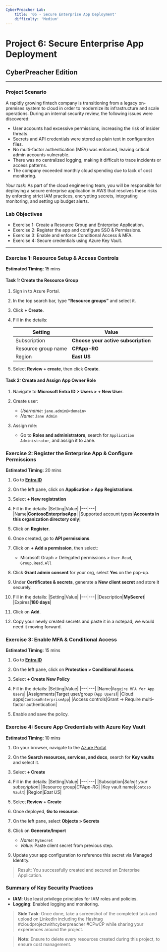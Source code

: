 ```yaml
---
CyberPreacher Lab:
    title: '06 - Secure Enterprise App Deployment'
    difficulty: 'Medium'
---
```



# Project 6: Secure Enterprise App Deployment
## CyberPreacher Edition

---

### **Project Scenario**

A rapidly growing fintech company is transitioning from a legacy on-premises system to cloud in order to modernize its infrastructure and scale operations. During an internal security review, the following issues were discovered:

- User accounts had excessive permissions, increasing the risk of insider threats.
- Secrets and API credentials were stored as plain text in configuration files.
- No multi-factor authentication (MFA) was enforced, leaving critical admin accounts vulnerable.
- There was no centralized logging, making it difficult to trace incidents or access patterns.
- The company exceeded monthly cloud spending due to lack of cost monitoring.

*Your task*: As part of the cloud engineering team, you will be responsible for deploying a secure enterprise application in AWS that resolves these risks by enforcing strict IAM practices, encrypting secrets, integrating monitoring, and setting up budget alerts.


### **Lab Objectives**

- Exercise 1: Create a Resource Group and Enterprise Application.
- Exercise 2: Register the app and configure SSO & Permissions.
- Exercise 3: Enable and enforce Conditional Access & MFA.
- Exercise 4: Secure credentials using Azure Key Vault.

---

### Exercise 1: Resource Setup & Access Controls
**Estimated Timing**: 15 mins

#### Task 1: Create the Resource Group

1. Sign in to Azure Portal.

2. In the top search bar, type **“Resource groups”** and select it.

3. Click **+ Create**.

4. Fill in the details:

   |Setting|Value|
   |---|---|
   |Subscription|**Choose your active subscription**|
   |Resource group name|**CPApp-RG**|
   |Region|**East US**|

5. Select **Review + create**, then click **Create**.

#### Task 2: Create and Assign App Owner Role

1. Navigate to **Microsoft Entra ID > Users > + New User**.

2. Create user:
   - *Username:* `jane.admin@<domain>`  
   - *Name:* `Jane Admin`

3. Assign role:  
   - Go to **Roles and administrators**, search for `Application Administrator`, and assign it to Jane.


### Exercise 2: Register the Enterprise App & Configure Permissions  
**Estimated Timing**: 20 mins

1. Go to [**Entra ID**](https://entra.microsoft.com/)

2. On the left pane, click on **Application > App Registrations**.

3. Select **+ New registration**  

4. Fill in the details:
   |Setting|Value|
   |---|---|
   |Name|**ContosoEnterpriseApp**|
   |Supported account types|**Accounts in this organization directory only**|
   
5. Click on **Register**.

6. Once created, go to **API permissions**.

7. Click on **+ Add a permission**, then select:
   - Microsoft Graph > Delegated permissions > `User.Read`, `Group.Read.All`

7. Click **Grant admin consent** for your org, select **Yes** on the pop-up.

8. Under **Certificates & secrets**, generate a **New client secret** and store it securely.

9. Fill in the details:
   |Setting|Value|
   |---|---|
   |Description|**MySecret**|
   |Expires|**180 days**|

10. Click on **Add**.

11. Copy your newly created secrets and paste it in a notepad, we would need it moving forward.

### Exercise 3: Enable MFA & Conditional Access  
**Estimated Timing**: 15 mins

1. Go to [**Entra ID**](https://entra.microsoft.com/)

2. On the left pane, click on **Protection > Conditional Access**.

3. Select **+ Create New Policy**

4. Fill in the details:
   |Setting|Value|
   |---|---|
   |Name|`Require MFA for App Users`|
   |Assignments|Target user/group (`App Users`)|
   |Cloud apps|`ContosoEnterpriseApp`|
   |Access controls|Grant → Require multi-factor authentication|

5. Enable and save the policy.


### Exercise 4: Secure App Credentials with Azure Key Vault  
**Estimated Timing**: 10 mins

1. On your browser, navigate to the [Azure Portal](https://portal.azure.com/)

2. On the **Search resources, services, and docs**, search for **Key vaults** and select it.

3. Select **+ Create**

4. Fill in the details:
   |Setting|Value|
   |---|---|
   |Subsciption|*Select your subscription*|
   |Resource group|*CPApp-RG*|
   |Key vault name|`Contoso Vault`|
   |Region|*East US*|

5. Select **Review + Create**

6. Once deployed, **Go to resource**.

7. On the left pane, select **Objects > Secrets**

8. Click on **Generate/Import**
   - *Name:* `MySecret`
   - *Value:* Paste client secret from previous step.

3. Update your app configuration to reference this secret via Managed Identity.

> Result: You successfully created and secured an Enterprise Application.

### Summary of Key Security Practices

- **IAM**: Use least privilege principles for IAM roles and policies.
- **Logging**: Enabled logging and monitoring.

 >**Side Task**: Once done, take a screenshot of the completed task and upload on LinkedIn including the Hashtag #cloudprojectwithcyberpreacher #CPwCP while sharing your experiences around the project.

 >**Note**: Ensure to delete every resources created during this project, to ensure cost management.
